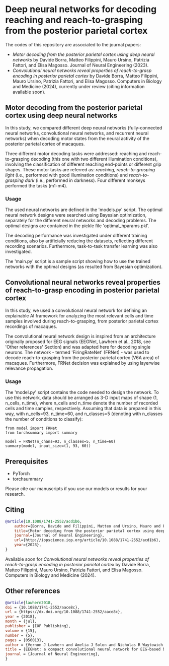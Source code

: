 # Deep neural networks for decoding reaching and reach-to-grasping from the posterior parietal cortex

The codes of this repository are associated to the journal papers:
* _Motor decoding from the posterior parietal cortex using deep neural networks_ by Davide Borra, Matteo Filippini, Mauro Ursino, Patrizia Fattori, and Elisa Magosso. Journal of Neural Engineering (2023).
* _Convolutional neural networks reveal properties of reach-to-grasp encoding in posterior parietal cortex_ by Davide Borra, Matteo Filippini, Mauro Ursino, Patrizia Fattori, and Elisa Magosso. Computers in Biology and Medicine (2024), currently under review (citing information available soon).

## Motor decoding from the posterior parietal cortex using deep neural networks
In this study, we compared different deep neural networks (fully-connected neural networks, convolutional neural networks, and recurrent neural networks) when decoding motor states from the neural activity of the posterior parietal cortex of macaques. 

Three different motor decoding tasks were addressed: reaching and reach-to-grasping decoding (this one with two different illumination conditions), involving the classification of different reaching end-points or different grip shapes. 
These motor tasks are referred as: _reaching_, _reach-to-grasping light_ (i.e., performed with good illumination conditions) and _reach-to-grasping dark_ (i.e., performed in darkness).
Four different monkeys performed the tasks (m1-m4).

### Usage
The used neural networks are defined in the 'models.py' script. 
The optimal neural network designs were searched using Bayesian optimization, separately for the different neural networks and decoding problems. 
The optimal designs are contained in the pickle file 'optimal_hparams.pkl'.  

The decoding performance was investigated under different training conditions, also by artificially reducing the datasets, reflecting different recording scenarios. Furthermore, task-to-task transfer learning was also investigated.

The 'main.py' script is a sample script showing how to use the trained networks with the optimal designs (as resulted from Bayesian optimization).

## Convolutional neural networks reveal properties of reach-to-grasp encoding in posterior parietal cortex
In this study, we used a convolutional neural network for defining an explainable AI framework for analyzing the most relevant cells and time samples involved during reach-to-grasping, from posterior parietal cortex recordings of macaques.

The convolutional neural network design is inspired from an architecture originally proposed for EEG signals (EEGNet, Lawhern et al., 2018, see 'Other references' Section) and was adapted here for decoding single neurons. The network - termed 'FiringRateNet' (FRNet) - was used to decode reach-to-grasping from the posterior parietal cortex (V6A area) of macaques. Furthermore, FRNet decision was explained by using layerwise relevance propagation.

### Usage
The 'model.py' script contains the code needed to design the network.
To use this network, data should be arranged as 3-D input maps of shape (1, n_cells, n_time), where n_cells and n_time denote the number of recorded cells and time samples, respectively. Assuming that data is prepared in this way, with n_cells=93, n_time=60, and n_classes=5 (denoting with n_classes the number of conditions to classify):

```
from model import FRNet
from torchsummary import summary

model = FRNet(n_chans=93, n_classes=5, n_time=60)
summary(model, input_size=(1, 93, 60))
```

## Prerequisites
* PyTorch
* torchsummary

Please cite our manuscripts if you use our models or results for your research.

## Citing
```bibtex
@article{10.1088/1741-2552/acd1b6,
	author={Borra, Davide and Filippini, Matteo and Ursino, Mauro and Fattori, Patrizia and Magosso, Elisa},
	title={Motor decoding from the posterior parietal cortex using deep neural networks},
	journal={Journal of Neural Engineering},
	url={http://iopscience.iop.org/article/10.1088/1741-2552/acd1b6},
	year={2023},
}
```
Available soon for _Convolutional neural networks reveal properties of reach-to-grasp encoding in posterior parietal cortex_ by Davide Borra, Matteo Filippini, Mauro Ursino, Patrizia Fattori, and Elisa Magosso. Computers in Biology and Medicine (2024).

## Other references
```bibtex
@article{lawhern2018,
doi = {10.1088/1741-2552/aace8c},
url = {https://dx.doi.org/10.1088/1741-2552/aace8c},
year = {2018},
month = {jul},
publisher = {IOP Publishing},
volume = {15},
number = {5},
pages = {056013},
author = {Vernon J Lawhern and Amelia J Solon and Nicholas R Waytowich and Stephen M Gordon and Chou P Hung and Brent J Lance},
title = {EEGNet: a compact convolutional neural network for EEG-based brain–computer interfaces},
journal = {Journal of Neural Engineering},
}
```
